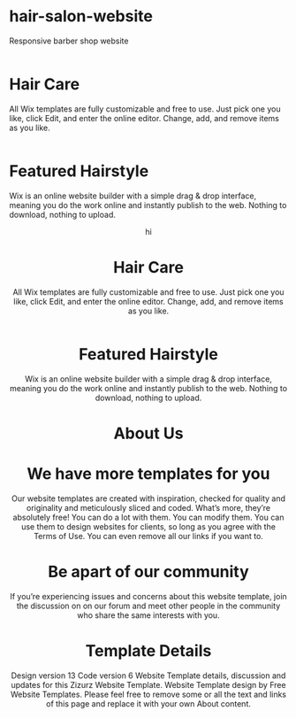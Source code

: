 # hair-salon-website
Responsive barber shop website
<div class="fifth">
    <img src="https://freewebsitetemplates.com/preview/hairstylesalon/images/hairstyle19.jpg" alt="">
  <h1>Hair Care</h1>
  <p>All Wix templates are fully customizable and free to use. Just pick one you like, click Edit, and enter the online editor. Change, add, and remove items as you like.</p>
  </div>
</header>
  <div class="fourth">
    <img src="https://freewebsitetemplates.com/preview/hairstylesalon/images/hairstyle18.jpg" alt="">
  <h1>Featured Hairstyle</h1>
  <p>Wix is an online website builder with a simple drag & drop interface, meaning you do the work online and instantly publish to the web. Nothing to download, nothing to upload.</p>
<div></div>
<header>
</body>
</html>
<div class="sixth">hi</div>
<div class="fifth">
  <img src="https://freewebsitetemplates.com/preview/hairstylesalon/images/hairstyle19.jpg" alt="">
<h1>Hair Care</h1>
<p>All Wix templates are fully customizable and free to use. Just pick one you like, click Edit, and enter the online editor. Change, add, and remove items as you like.</p>
</div>
<div class="fourth">
  <img src="https://freewebsitetemplates.com/preview/hairstylesalon/images/hairstyle18.jpg" alt="">
<h1>Featured Hairstyle</h1>
<p>Wix is an online website builder with a simple drag & drop interface, meaning you do the work online and instantly publish to the web. Nothing to download, nothing to upload.</p>
<div>
<header>
    <div class="uno">
        <h1>About Us</h1>
        <h1>We have more templates for you</h1>
        <p>Our website templates are created with inspiration, checked for quality and originality and meticulously sliced and coded. What’s more, they’re absolutely free! You can do a lot with them. You can modify them. You can use them to design websites for clients, so long as you agree with the Terms of Use. You can even remove all our links if you want to.</p>
    </div>
    <div class="dos">
        <h1>Be apart of our community</h1>
        <p>If you’re experiencing issues and concerns about this website template, join the discussion on on our forum and meet other people in the community who share the same interests with you.</p>
    </div>
    <div class="thres">
        <h1>Template Details</h1>
        <p>Design version 13
            Code version 6
            Website Template details, discussion and updates for this Zizurz Website Template. Website Template design by Free Website Templates. Please feel free to remove some or all the text and links of this page and replace it with your own About content.</p>
    </div>